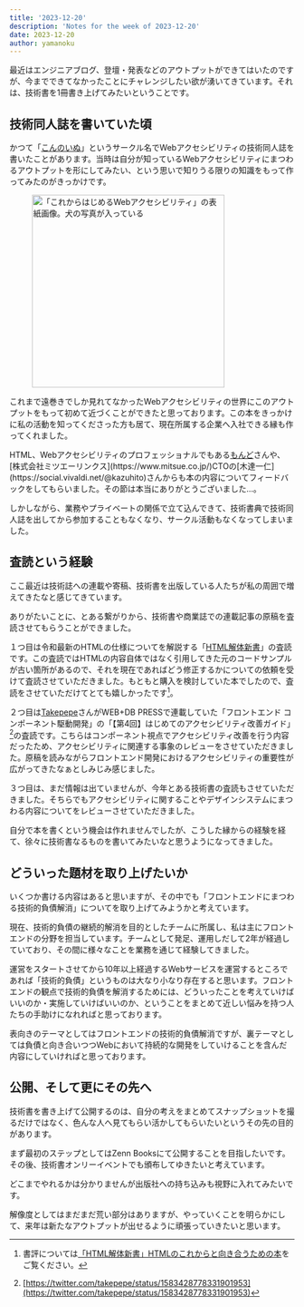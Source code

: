 ```yaml
---
title: '2023-12-20'
description: 'Notes for the week of 2023-12-20'
date: 2023-12-20
author: yamanoku
---
```


最近はエンジニアブログ、登壇・発表などのアウトプットができてはいたのですが、今までできてなかったことにチャレンジしたい欲が湧いてきています。それは、技術書を1冊書き上げてみたいということです。

## 技術同人誌を書いていた頃

かつて「[こんのいぬ](https://scrapbox.io/konnoinu/)」というサークル名でWebアクセシビリティの技術同人誌を書いたことがあります。当時は自分が知っているWebアクセシビリティにまつわるアウトプットを形にしてみたい、という思いで知りうる限りの知識をもって作ってみたのがきっかけです。

<figure>
  <img src="https://i.gyazo.com/bf7b22b3e820bbb41c7f6336a0cc26ca.jpg" alt="「これからはじめるWebアクセシビリティ」の表紙画像。犬の写真が入っている" width="340" loading="lazy">
</figure>

これまで遠巻きでしか見れてなかったWebアクセシビリティの世界にこのアウトプットをもって初めて近づくことができたと思っております。この本をきっかけに私の活動を知ってくださった方も居て、現在所属する企業へ入社できる縁も作ってくれました。

HTML、Webアクセシビリティのプロフェッショナルでもある[もんど](https://twitter.com/momdo_)さんや、[株式会社ミツエーリンクス](https://www.mitsue.co.jp/)CTOの[木達一仁](https://social.vivaldi.net/@kazuhito)さんからも本の内容についてフィードバックをしてもらいました。その節は本当にありがとうございました…。

しかしながら、業務やプライベートの関係で立て込んできて、技術書典で技術同人誌を出してから参加することもなくなり、サークル活動もなくなってしまいました。

## 査読という経験

ここ最近は技術誌への連載や寄稿、技術書を出版している人たちが私の周囲で増えてきたなと感じてきています。

ありがたいことに、とある繋がりから、技術書や商業誌での連載記事の原稿を査読させてもらうことができました。

１つ目は令和最新のHTMLの仕様についてを解説する「[HTML解体新書](https://www.borndigital.co.jp/book/25999/)」の査読です。この査読ではHTMLの内容自体ではなく引用してきた元のコードサンプルが古い箇所があるので、それを現在であればどう修正するかについての依頼を受けて査読させていただきました。もともと購入を検討していた本でしたので、査読をさせていただけてとても嬉しかったです[^1]。

[^1]: 書評については[「HTML解体新書」HTMLのこれからと向き合うための本](https://archives.yamanoku.net/review-html-anatomische-tabell-book)をご覧ください。

２つ目は[Takepepe](https://twitter.com/takepepe)さんがWEB+DB PRESSで連載していた「フロントエンド コンポーネント駆動開発」の「【第4回】はじめてのアクセシビリティ改善ガイド」[^2]の査読です。こちらはコンポーネント視点でアクセシビリティ改善を行う内容だったため、アクセシビリティに関連する事象のレビューをさせていただきました。原稿を読みながらフロントエンド開発におけるアクセシビリティの重要性が広がってきたなぁとしみじみ感じました。

[^2]: [https://twitter.com/takepepe/status/1583428778331901953](https://twitter.com/takepepe/status/1583428778331901953)

３つ目は、まだ情報は出ていませんが、今年とある技術書の査読もさせていただきました。そちらでもアクセシビリティに関することやデザインシステムにまつわる内容についてをレビューさせていただきました。

自分で本を書くという機会は作れませんでしたが、こうした縁からの経験を経て、徐々に技術書なるものを書いてみたいなと思うようになってきました。

## どういった題材を取り上げたいか

いくつか書ける内容はあると思いますが、その中でも「フロントエンドにまつわる技術的負債解消」についてを取り上げてみようかと考えています。

現在、技術的負債の継続的解消を目的としたチームに所属し、私は主にフロントエンドの分野を担当しています。チームとして発足、運用しだして2年が経過していており、その間に様々なことを業務を通じて経験してきました。

運営をスタートさせてから10年以上経過するWebサービスを運営するところであれば「技術的負債」というものは大なり小なり存在すると思います。フロントエンドの観点で技術的負債を解消するためには、どういったことを考えていけばいいのか・実施していけばいいのか、ということをまとめて近しい悩みを持つ人たちの手助けになれればと思っております。

表向きのテーマとしてはフロントエンドの技術的負債解消ですが、裏テーマとしては負債と向き合いつつWebにおいて持続的な開発をしていけることを含んだ内容にしていければと思っております。

## 公開、そして更にその先へ

技術書を書き上げて公開するのは、自分の考えをまとめてスナップショットを撮るだけではなく、色んな人へ見てもらい活かしてもらいたいというその先の目的があります。

まず最初のステップとしてはZenn Booksにて公開することを目指したいです。その後、技術書オンリーイベントでも頒布してゆきたいと考えています。

どこまでやれるかは分かりませんが出版社への持ち込みも視野に入れてみたいです。

解像度としてはまだまだ荒い部分はありますが、やっていくことを明らかにして、来年は新たなアウトプットが出せるように頑張っていきたいと思います。
